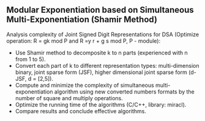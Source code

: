 
## Modular Exponentiation based on Simultaneous Multi-Exponentiation (Shamir Method)

Analysis complexity of Joint Signed Digit Representations for DSA (Optimize operation: R = gk mod P and R =y r + g s  mod P, P - module):
-	Use Shamir method to decomposite k to n parts (experienced with n from 1 to 5).
-	Convert each part of k to different representation types: multi-dimension binary, joint sparse form (JSF), higher dimensional joint sparse form (d-JSF, d = [2,5]).
-	Compute and minimize the complexity of simultaneous multi-exponentiation algorithm using new converted numbers formats by the number of square and multiply operations. 
-	Optimize the running time of the algorithms (C/C++, library: miracl). 
-	Compare results and conclude effective algorithms.
